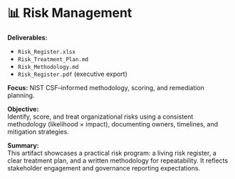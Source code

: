 # 📊 Risk Management

**Deliverables:**
- `Risk_Register.xlsx`
- `Risk_Treatment_Plan.md`
- `Risk_Methodology.md`
- `Risk_Register.pdf`  (executive export)

**Focus:** NIST CSF–informed methodology, scoring, and remediation planning.

**Objective:**  
Identify, score, and treat organizational risks using a consistent methodology (likelihood × impact), documenting owners, timelines, and mitigation strategies.

**Summary:**  
This artifact showcases a practical risk program: a living risk register, a clear treatment plan, and a written methodology for repeatability. It reflects stakeholder engagement and governance reporting expectations.
